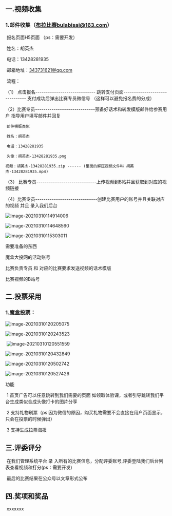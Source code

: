 ## 一.视频收集

### 1.邮件收集（布拉比赛bulabisai@163.com）

​    报名页面H5页面 （ps：需要开发）

​    姓名：胡英杰

​    电话：13428281935

​    邮箱地址：343731621@qq.com

​    流程：

   （1） 点击报名----------------------------- 跳转支付页面------------------------------- 支付成功后弹出比赛专员微信号 （这样可以避免报名费的分成）

   （2）比赛专员-----------------------------预备好话术和转发模版邮件给参赛用户    指导用户填写邮件并回复

   

​    `邮件模版类似` 

​    `姓名：胡英杰`

​    `电话：13428281935`

​    `头像：胡英杰-13428281935.png`

​    `视频：胡英杰-13428281935.zip ------ (里面的解压视频文件叫 胡英杰-13428281935.mp4)` 



   （3） 比赛专员-----------------------------上传视频到B站并且获取到对应的视频链接

   （4）比赛专员------------------------------创建比赛用户的账号并且关联对应的视频  并且 录入我们后台

 

![image-20210310114914006](https://bulaoss.oss-cn-qingdao.aliyuncs.com/prod/PicGo/image-20210310114914006.png)

   ![image-20210310114648560](https://bulaoss.oss-cn-qingdao.aliyuncs.com/prod/PicGo/image-20210310114648560.png)



![image-20210310115303011](https://bulaoss.oss-cn-qingdao.aliyuncs.com/prod/PicGo/image-20210310115303011.png)    



 需要准备的东西

  魔盒大投网的活动账号

  比赛负责专员 和 对应的比赛要求发送视频的话术模版

  比赛视频的B站号



  

 





## 二.投票采用

### 1.魔盒投票：

![image-20210310120205075](https://bulaoss.oss-cn-qingdao.aliyuncs.com/prod/PicGo/image-20210310120205075.png)

![image-20210310120243523](https://bulaoss.oss-cn-qingdao.aliyuncs.com/prod/PicGo/image-20210310120243523.png)

​                                                                ![image-20210310120551559](https://bulaoss.oss-cn-qingdao.aliyuncs.com/prod/PicGo/image-20210310120551559.png)



![image-20210310120432849](https://bulaoss.oss-cn-qingdao.aliyuncs.com/prod/PicGo/image-20210310120432849.png)



![image-20210310120502742](https://bulaoss.oss-cn-qingdao.aliyuncs.com/prod/PicGo/image-20210310120502742.png)

![image-20210310120527426](https://bulaoss.oss-cn-qingdao.aliyuncs.com/prod/PicGo/image-20210310120527426.png)

功能

​        1 首页广告可以任意跳转到我们需要的页面 如领取体验课，或者引导跳转我们平台生成类似合成头像打卡的图片分享

​        2 支持礼物刷票（ps 因为微信的原因，购买礼物需要不会直接在用户页面显示，只会在投票的时候弹出）

​        3 支持生成拉票海报





## 三.评委评分

​      在我们管理系统平台 录 入所有的比赛信息，分配评委账号,评委登陆我们后台列表查看视频和打分(ps：需要开发)

​      最后的比赛结果在公众号以文章形式公布





## 四.奖项和奖品

​     xxxxxxx















